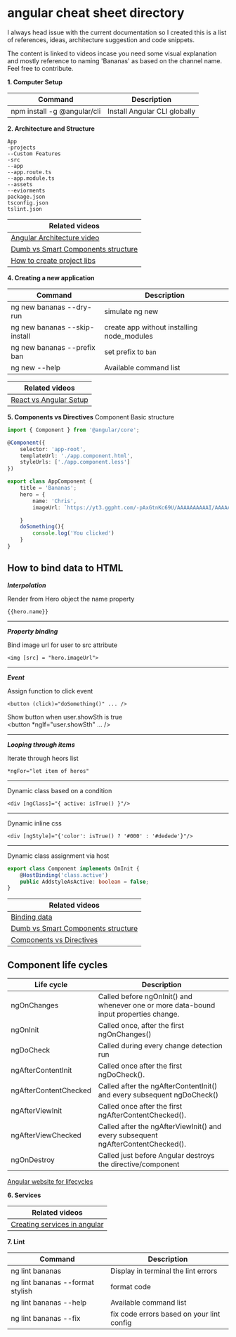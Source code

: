 # angular cheat sheet directory
I always head issue with the current documentation so I created this is a list of references, ideas, architecture suggestion and code snippets. 

The content is linked to videos incase you need some visual explanation and mostly reference to naming 'Bananas' as based on the channel name. Feel free to contribute.


**1. Computer Setup**

| Command  | Description |
| ------------- | ------------- |
| npm install -g @angular/cli  | Install Angular CLI globally |

**2. Architecture and Structure**

```
App
-projects
--Custom Features
-src
--app
--app.route.ts
--app.module.ts
--assets
--eviorments
package.json
tsconfig.json
tslint.json
```

| **Related videos** | 
| ------------- |
|[Angular Architecture video](https://www.youtube.com/watch?v=Zq4vrEPbnj8&t=1223s)|
|[Dumb vs Smart Components structure](https://www.youtube.com/watch?v=Zq4vrEPbnj8)|
|[How to create project libs](https://www.youtube.com/watch?v=wMZ1QYlNHvM)|

**4. Creating a new application**

| Command  | Description |
| ------------- | ------------- |
| ng new bananas --dry-run  | simulate ng new  |
| ng new bananas --skip-install  | create app without installing node_modules  |
| ng new bananas --prefix ban  | set prefix to `ban`  |
| ng new --help	| Available command list  |


| **Related videos** | 
| ------------- |
|[React vs Angular Setup](https://www.youtube.com/watch?v=4S0DLZKNDAk)|




**5. Components vs Directives**
Component Basic structure

```ts
import { Component } from '@angular/core';

@Component({
	selector: 'app-root',
	templateUrl: './app.component.html',
	styleUrls: ['./app.component.less']
})

export class AppComponent {
	title = 'Bananas';
    hero = {
        name: 'Chris',
        imageUrl: `https://yt3.ggpht.com/-pAxGtnKc69U/AAAAAAAAAAI/AAAAAAAAAAA/Rl5zaJUa6QE/s108-c-k-no-mo-rj-c0xffffff/photo.jpg`,

    }
    doSomething(){
        console.log('You clicked')
    }
}
```

## How to bind data to HTML
***Interpolation*** 

Render from Hero object the name property 

`{{hero.name}}`

---
***Property binding***

Bind image url for user to src attribute

`<img [src] = "hero.imageUrl">`

---
***Event*** 

Assign function to click event

`<button (click)="doSomething()" ... />`


Show button when user.showSth is true  
<button *ngIf="user.showSth" ... />

---
***Looping through items***

Iterate through heors list 

`*ngFor="let item of heros"`

---
Dynamic class based on a condition

`<div [ngClass]="{ active: isTrue() }"/> `

---
Dynamic inline css

`<div [ngStyle]="{'color': isTrue() ? '#000' : '#dedede'}"/>`

----------------
Dynamic class assignment via host

```ts
export class Component implements OnInit {
    @HostBinding('class.active')
    public AddstyleAsActive: boolean = false;
}
```


| **Related videos** | 
| ------------- |
|[Binding data](https://www.youtube.com/watch?v=d6RX-iQVorQ&t=441s)|
|[Dumb vs Smart Components structure](https://www.youtube.com/watch?v=Zq4vrEPbnj8)|
|[Components vs Directives](https://www.youtube.com/watch?v=r2PdotX3bkw&t=9s)|



## Component life cycles

| Life cycle  | Description |
| ------------- | ------------- |
| ngOnChanges  | Called before ngOnInit() and whenever one or more data-bound input properties change.  |
| ngOnInit  | Called once, after the first ngOnChanges()   |
| ngDoCheck  | Called during every change detection run  |
| ngAfterContentInit  | Called once after the first ngDoCheck().  |
| ngAfterContentChecked  | Called after the ngAfterContentInit() and every subsequent ngDoCheck()  |
| ngAfterViewInit  | Called once after the first ngAfterContentChecked().   |
| ngAfterViewChecked  | Called after the ngAfterViewInit() and every subsequent ngAfterContentChecked().|
| ngOnDestroy  | Called just before Angular destroys the directive/component  |

[Angular website for lifecycles](https://angular.io/guide/lifecycle-hooks)

**6. Services**

| **Related videos** | 
| ------------- |
|[Creating services in angular](https://www.youtube.com/watch?v=Z5Q_IQMNrPg&t=616s)|


**7. Lint**

| Command  | Description |
| ------------- | ------------- |
| ng lint bananas  | Display in terminal the lint errors  |
| ng lint bananas --format stylish  | format code  |
| ng lint bananas --help  | Available command list  |
| ng lint bananas --fix   | fix code errors based on your lint config  |


